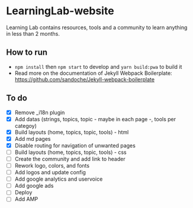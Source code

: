 # LearningLab-website
Learning Lab contains resources, tools and a community to learn anything in less than 2 months.

## How to run
* `npm install` then `npm start` to develop and `yarn build:pwa` to build it 
* Read more on the documentation of Jekyll Webpack Boilerplate: https://github.com/sandoche/Jekyll-webpack-boilerplate

## To do
- [x] Remove _i18n plugin
- [x] Add datas (strings, topics, topic - maybe in each page -, tools per categoy)
- [x] Build layouts (home, topics, topic, tools) - html
- [x] Add md pages
- [x] Disable routing for navigation of unwanted pages
- [ ] Build layouts (home, topics, topic, tools) - css
- [ ] Create the community and add link to header
- [ ] Rework logo, colors, and fonts
- [ ] Add logos and update config
- [ ] Add google analytics and uservoice
- [ ] Add google ads
- [ ] Deploy
- [ ] Add AMP
